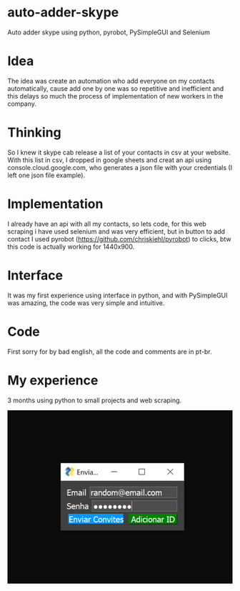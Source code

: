 # auto-adder-skype
Auto adder skype using python, pyrobot, PySimpleGUI and Selenium

# Idea
The idea was create an automation who add everyone on my contacts automatically, cause add one by one was so repetitive and inefficient and this delays so much the process of implementation of new workers in the company.

# Thinking
So I knew it skype cab release a list of your contacts in csv at your website. With this list in csv, I dropped in google sheets and creat an api using console.cloud.google.com, who generates a json file with your credentials (I left one json file example).

# Implementation
I already have an api with all my contacts, so lets code, for this web scraping i have used selenium and was very efficient, but in button to add contact I used pyrobot (https://github.com/chriskiehl/pyrobot) to clicks, btw this code is actually working for 1440x900.

# Interface
It was my first experience using interface in python, and with PySimpleGUI was amazing, the code was very simple and intuitive.

# Code
First sorry for by bad english, all the code and comments are in pt-br.

# My experience
3 months using python to small projects and web scraping.

![Alt text](login.png?raw=true "Title")
